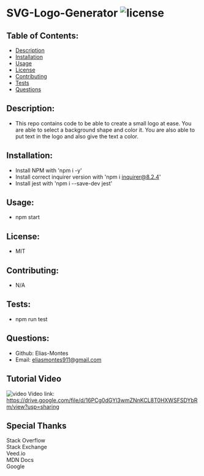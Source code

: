 # SVG-Logo-Generator  ![license](https://img.shields.io/badge/license-MIT-green)

  ## Table of Contents:

  * [Description](#description)
  * [Installation](#installation)
  * [Usage](#usage)
  * [License](#license)
  * [Contributing](#contributing)
  * [Tests](#tests)
  * [Questions](#questions)
  
  ## Description:

  - This repo contains code to be able to create a small logo at ease. You are able to select a background shape and color it. You are also able to put text in the logo and also give the text a color.

  ## Installation:

  - Install NPM with 'npm i -y'
  - Install correct inquirer version with 'npm i inquirer@8.2.4'
  - Install jest with 'npm i --save-dev jest'

  ## Usage:

  - npm start

  ## License:

  - MIT

  ## Contributing:

  - N/A

  ## Tests:

  - npm run test

  ## Questions:

  - Github: Elias-Montes
  - Email: eliasmontes911@gmail.com
  
  ## Tutorial Video

  ![video](./Images/SVG%20logo%20vid.gif)
  Video link: https://drive.google.com/file/d/16PCg0dGYl3wmZNnKCL8T0HXWSFSDYbRm/view?usp=sharing

  ## Special Thanks

  Stack Overflow\
  Stack Exchange\
  Veed.io\
  MDN Docs\
  Google